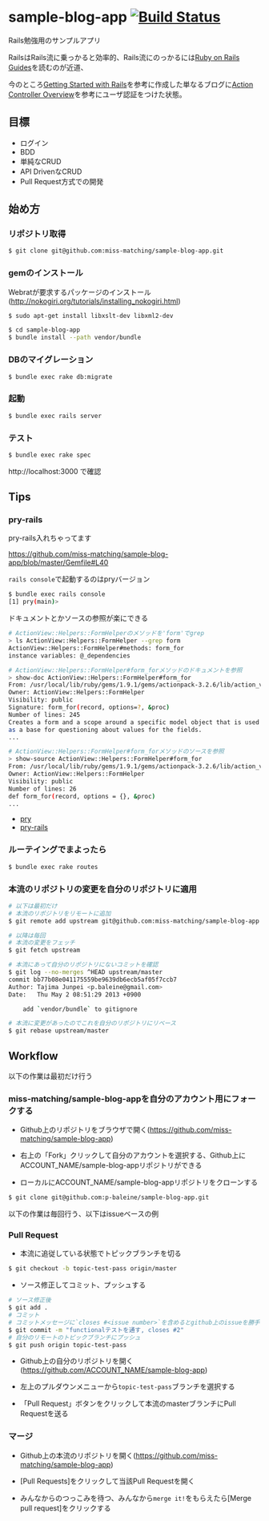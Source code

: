 # sample-blog-app [![Build Status](https://travis-ci.org/miss-matching/sample-blog-app.png?branch=master)](https://travis-ci.org/miss-matching/sample-blog-app)

Rails勉強用のサンプルアプリ

RailsはRails流に乗っかると効率的、Rails流にのっかるには[Ruby on Rails Guides](http://guides.rubyonrails.org/)を読むのが近道、

今のところ[Getting Started with Rails](http://guides.rubyonrails.org/getting_started.html)を参考に作成した単なるブログに[Action Controller Overview](http://guides.rubyonrails.org/action_controller_overview.html)を参考にユーザ認証をつけた状態。

## 目標

* ログイン
* BDD
* 単純なCRUD
* API DrivenなCRUD
* Pull Request方式での開発

## 始め方

### リポジトリ取得

```bash
$ git clone git@github.com:miss-matching/sample-blog-app.git
```

### gemのインストール

Webratが要求するパッケージのインストール(http://nokogiri.org/tutorials/installing_nokogiri.html)

```bash
$ sudo apt-get install libxslt-dev libxml2-dev
```

```bash
$ cd sample-blog-app
$ bundle install --path vendor/bundle
```

### DBのマイグレーション

```bash
$ bundle exec rake db:migrate
```

### 起動

```bash
$ bundle exec rails server
```

### テスト

```bash
$ bundle exec rake spec
```

http://localhost:3000 で確認

## Tips

### pry-rails

pry-rails入れちゃってます

https://github.com/miss-matching/sample-blog-app/blob/master/Gemfile#L40

`rails console`で起動するのはpryバージョン

```bash
$ bundle exec rails console
[1] pry(main)> 
```

ドキュメントとかソースの参照が楽にできる

```bash
# ActionView::Helpers::FormHelperのメソッドを'form'でgrep
> ls ActionView::Helpers::FormHelper --grep form
ActionView::Helpers::FormHelper#methods: form_for
instance variables: @_dependencies

# ActionView::Helpers::FormHelper#form_forメソッドのドキュメントを参照
> show-doc ActionView::Helpers::FormHelper#form_for 
From: /usr/local/lib/ruby/gems/1.9.1/gems/actionpack-3.2.6/lib/action_view/helpers/form_helper.rb @ line 113:
Owner: ActionView::Helpers::FormHelper
Visibility: public
Signature: form_for(record, options=?, &proc)
Number of lines: 245
Creates a form and a scope around a specific model object that is used
as a base for questioning about values for the fields.
...

# ActionView::Helpers::FormHelper#form_forメソッドのソースを参照
> show-source ActionView::Helpers::FormHelper#form_for
From: /usr/local/lib/ruby/gems/1.9.1/gems/actionpack-3.2.6/lib/action_view/helpers/form_helper.rb @ line 358:
Owner: ActionView::Helpers::FormHelper
Visibility: public
Number of lines: 26
def form_for(record, options = {}, &proc)
... 
```

* [pry](https://github.com/pry/pry)
* [pry-rails](https://github.com/rweng/pry-rails)

### ルーテイングでまよったら

```bash
$ bundle exec rake routes
```

### 本流のリポジトリの変更を自分のリポジトリに適用

```bash
# 以下は最初だけ
# 本流のリポジトリをリモートに追加
$ git remote add upstream git@github.com:miss-matching/sample-blog-app.git

# 以降は毎回
# 本流の変更をフェッチ
$ git fetch upstream

# 本流にあって自分のリポジトリにないコミットを確認
$ git log --no-merges ^HEAD upstream/master
commit bb77b08e041175559be9639db6ecb5af05f7ccb7
Author: Tajima Junpei <p.baleine@gmail.com>
Date:   Thu May 2 08:51:29 2013 +0900

    add `vendor/bundle` to gitignore

# 本流に変更があったのでこれを自分のリポジトリにリベース
$ git rebase upstream/master
```

## Workflow

以下の作業は最初だけ行う

### miss-matching/sample-blog-appを自分のアカウント用にフォークする

* Github上のリポジトリをブラウザで開く(https://github.com/miss-matching/sample-blog-app)

* 右上の「Fork」クリックして自分のアカウントを選択する、Github上にACCOUNT_NAME/sample-blog-appリポジトリができる

* ローカルにACCOUNT_NAME/sample-blog-appリポジトリをクローンする

```bash
$ git clone git@github.com:p-baleine/sample-blog-app.git
```

以下の作業は毎回行う、以下はissueベースの例

### Pull Request

* 本流に追従している状態でトピックブランチを切る

```bash
$ git checkout -b topic-test-pass origin/master
```

* ソース修正してコミット、プッシュする

```bash
# ソース修正後
$ git add .
# コミット
# コミットメッセージに`closes #<issue number>`を含めるとgithub上のissueを勝手にクローズしてくれる
$ git commit -m "functionalテストを通す, closes #2"
# 自分のリモートのトピックブランチにプッシュ
$ git push origin topic-test-pass
```

* Github上の自分のリポジトリを開く(https://github.com/ACCOUNT_NAME/sample-blog-app)

* 左上のプルダウンメニューから`topic-test-pass`ブランチを選択する

* 「Pull Request」ボタンをクリックして本流のmasterブランチにPull Requestを送る

### マージ

* Github上の本流のリポジトリを開く(https://github.com/miss-matching/sample-blog-app)

* [Pull Requests]をクリックして当該Pull Requestを開く

* みんなからのつっこみを待つ、みんなから`merge it!`をもらえたら[Merge pull request]をクリックする
